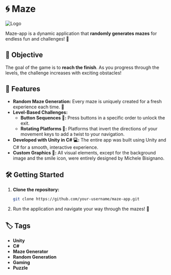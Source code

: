 # 🌀 Maze
![Logo](Traguardo_Labirinto.ico)

Maze-app is a dynamic application that **randomly generates mazes** for endless fun and challenges! 🎉

## 🎯 Objective

The goal of the game is to **reach the finish**. As you progress through the levels, the challenge increases with exciting obstacles!

## 🚀 Features

- **Random Maze Generation:** Every maze is uniquely created for a fresh experience each time. 🔀
- **Level-Based Challenges:** 
  - **Button Sequences 🔘:** Press buttons in a specific order to unlock the exit.
  - **Rotating Platforms 🔄:** Platforms that invert the directions of your movement keys to add a twist to your navigation.
- **Developed with Unity in C# 💻:** The entire app was built using Unity and C# for a smooth, interactive experience.
- **Custom Graphics 🎨:** All visual elements, except for the background image and the smile icon, were entirely designed by Michele Bisignano.

## 🛠️ Getting Started

1. **Clone the repository:**

   ```bash
   git clone https://github.com/your-username/maze-app.git
2. Run the application and navigate your way through the mazes! 🏁

## 🏷️ Tags

- **Unity**
- **C#**
- **Maze Generator**
- **Random Generation**
- **Gaming**
- **Puzzle**

